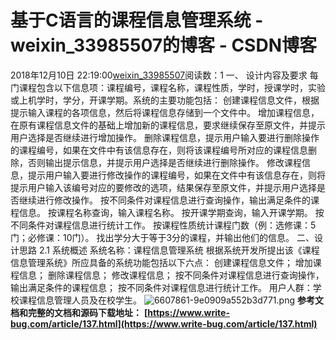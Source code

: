 # 基于C语言的课程信息管理系统 - weixin_33985507的博客 - CSDN博客
2018年12月10日 22:19:00[weixin_33985507](https://me.csdn.net/weixin_33985507)阅读数：1
一、 设计内容及要求
每门课程包含以下信息项：课程编号，课程名称，课程性质，学时，授课学时，实验或上机学时，学分，开课学期。系统的主要功能包括：
创建课程信息文件，根据提示输入课程的各项信息，然后将课程信息存储到一个文件中。
增加课程信息，在原有课程信息文件的基础上增加新的课程信息，要求继续保存至原文件，并提示用户选择是否继续进行增加操作。
删除课程信息，提示用户输入要进行删除操作的课程编号，如果在文件中有该信息存在，则将该课程编号所对应的课程信息删除，否则输出提示信息，并提示用户选择是否继续进行删除操作。
修改课程信息，提示用户输入要进行修改操作的课程编号，如果在文件中有该信息存在，则将提示用户输入该编号对应的要修改的选项，结果保存至原文件，并提示用户选择是否继续进行修改操作。
按不同条件对课程信息进行查询操作，输出满足条件的课程信息。
按课程名称查询，输入课程名称。
按开课学期查询，输入开课学期。
按不同条件对课程信息进行统计工作。
按课程性质统计课程门数（例：选修课：5门；必修课：10门）。
找出学分大于等于3分的课程，并输出他们的信息。
二、设计思路
2.1 系统概述
系统名称：课程信息管理系统
根据系统开发所提出该《课程信息管理系统》所应具备的系统功能包括以下六点：
创建课程信息文件；
增加课程信息；
删除课程信息；
修改课程信息；
按不同条件对课程信息进行查询操作，输出满足条件的课程信息；
按不同条件对课程信息进行统计工作。
用户人群：学校课程信息管理人员及在校学生。
![6607861-9e0909a552b3d771.png](https://upload-images.jianshu.io/upload_images/6607861-9e0909a552b3d771.png)
**参考文档和完整的文档和源码下载地址：**
**[https://www.write-bug.com/article/137.html](https://www.write-bug.com/article/137.html)**
